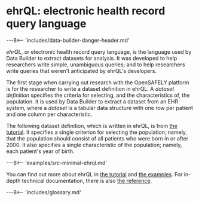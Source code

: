 # ehrQL: electronic health record query language

---8<-- 'includes/data-builder-danger-header.md'

_ehrQL_, or electronic health record query language, is the language used by Data Builder to extract datasets for analysis.
It was developed to help researchers write simple, unambiguous queries;
and to help researchers write queries that weren't anticipated by ehrQL's developers.

The first stage when carrying out research with the OpenSAFELY platform is for the researcher to write a dataset definition in ehrQL.
A _dataset definition_ specifies the criteria for selecting, and the characteristics of, the population.
It is used by Data Builder to extract a dataset from an EHR system, where a _dataset_ is a tabular data structure with one row per patient and one column per characteristic.

The following dataset definition, which is written in ehrQL, is from [the tutorial][].
It specifies a single criterion for selecting the population; namely, that the population should consist of all patients who were born in or after 2000.
It also specifies a single characteristic of the population; namely, each patient's year of birth.

---8<-- 'examples/src-minimal-ehrql.md'

You can find out more about ehrQL in [the tutorial][] and [the examples][].
For in-depth technical documentation, there is also [the reference][].

---8<-- 'includes/glossary.md'

[the examples]: ehrql-examples.md
[the reference]: ehrql-reference.md
[the tutorial]: ehrql-tutorial.md
